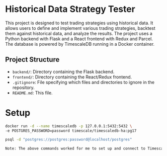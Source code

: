# Historical Data Strategy Tester

This project is designed to test trading strategies using historical data. It allows users to define and implement various trading strategies, backtest them against historical data, and analyze the results. The project uses a Python backend with Flask and a React frontend with Redux and Parcel. The database is powered by TimescaleDB running in a Docker container.

## Project Structure

- `backend/`: Directory containing the Flask backend.
- `frontend/`: Directory containing the React/Redux frontend.
- `.gitignore`: File specifying which files and directories to ignore in the repository.
- `README.md`: This file.


# Setup

```bash
docker run -d --name timescaledb -p 127.0.0.1:5432:5432 \
-e POSTGRES_PASSWORD=password timescale/timescaledb-ha:pg17

psql -d "postgres://postgres:password@localhost/postgres"

Note: The above commands worked for me to set up and connect to TimescaleDB.